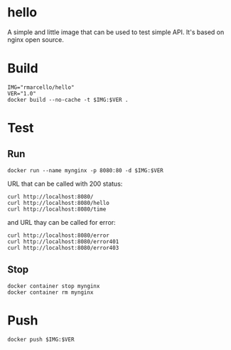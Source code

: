 # hello
A simple and little image that can be used to test simple API.
It's based on nginx open source.

# Build

```
IMG="rmarcello/hello"
VER="1.0"
docker build --no-cache -t $IMG:$VER .
```

# Test
## Run
```
docker run --name mynginx -p 8080:80 -d $IMG:$VER
```

URL that can be called with 200 status:
```
curl http://localhost:8080/
curl http://localhost:8080/hello
curl http://localhost:8080/time
```

and URL thay can be called for error:
```
curl http://localhost:8080/error
curl http://localhost:8080/error401
curl http://localhost:8080/error403
```


## Stop
```
docker container stop mynginx
docker container rm mynginx
```

# Push
```
docker push $IMG:$VER
```

